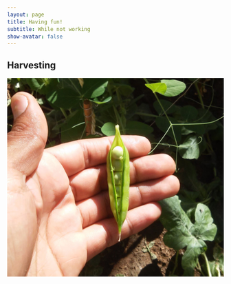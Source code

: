 ```yaml
---
layout: page
title: Having fun!
subtitle: While not working
show-avatar: false
---
```

## Harvesting
![alt text](/img/pea.jpg) 



